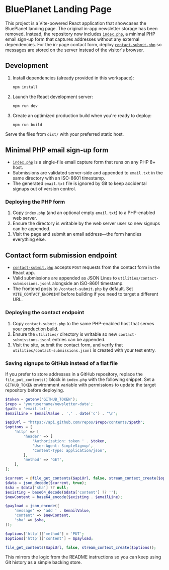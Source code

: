 # BluePlanet Landing Page

This project is a Vite-powered React application that showcases the BluePlanet landing page. The original in-app newsletter storage has been removed. Instead, the repository now includes [`index.php`](index.php), a minimal PHP email sign-up form that captures addresses without any external dependencies. For the in-page contact form, deploy [`contact-submit.php`](contact-submit.php) so messages are stored on the server instead of the visitor's browser.

## Development

1. Install dependencies (already provided in this workspace):

   ```bash
   npm install
   ```

2. Launch the React development server:

   ```bash
   npm run dev
   ```

3. Create an optimized production build when you're ready to deploy:

   ```bash
   npm run build
   ```

Serve the files from `dist/` with your preferred static host.

## Minimal PHP email sign-up form

* [`index.php`](index.php) is a single-file email capture form that runs on any PHP 8+ host.
* Submissions are validated server-side and appended to `email.txt` in the same directory with an ISO-8601 timestamp.
* The generated `email.txt` file is ignored by Git to keep accidental signups out of version control.

### Deploying the PHP form

1. Copy `index.php` (and an optional empty `email.txt`) to a PHP-enabled web server.
2. Ensure the directory is writable by the web server user so new signups can be appended.
3. Visit the page and submit an email address—the form handles everything else.

## Contact form submission endpoint

* [`contact-submit.php`](contact-submit.php) accepts `POST` requests from the contact form in the React app.
* Valid submissions are appended as JSON Lines to `utilities/contact-submissions.jsonl` alongside an ISO-8601 timestamp.
* The frontend posts to `/contact-submit.php` by default. Set `VITE_CONTACT_ENDPOINT` before building if you need to target a different URL.

### Deploying the contact endpoint

1. Copy `contact-submit.php` to the same PHP-enabled host that serves your production build.
2. Ensure the `utilities/` directory is writable so new `contact-submissions.jsonl` entries can be appended.
3. Visit the site, submit the contact form, and verify that `utilities/contact-submissions.jsonl` is created with your test entry.

### Saving signups to GitHub instead of a flat file

If you prefer to store addresses in a GitHub repository, replace the `file_put_contents()` block in `index.php` with the following snippet. Set a `GITHUB_TOKEN` environment variable with permissions to update the target repository before deploying.

```php
$token = getenv('GITHUB_TOKEN');
$repo = 'yourusername/newsletter-data';
$path = 'email.txt';
$emailLine = $emailValue . ',' . date('c') . "\n";

$apiUrl = "https://api.github.com/repos/$repo/contents/$path";
$options = [
    'http' => [
        'header' => [
            'Authorization: token ' . $token,
            'User-Agent: SimpleSignup',
            'Content-Type: application/json',
        ],
        'method' => 'GET',
    ],
];

$current = @file_get_contents($apiUrl, false, stream_context_create($options));
$data = json_decode($current, true);
$sha = $data['sha'] ?? null;
$existing = base64_decode($data['content'] ?? '');
$newContent = base64_encode($existing . $emailLine);

$payload = json_encode([
    'message' => 'add ' . $emailValue,
    'content' => $newContent,
    'sha' => $sha,
]);

$options['http']['method'] = 'PUT';
$options['http']['content'] = $payload;

file_get_contents($apiUrl, false, stream_context_create($options));
```

This mirrors the logic from the README instructions so you can keep using Git history as a simple backing store.
